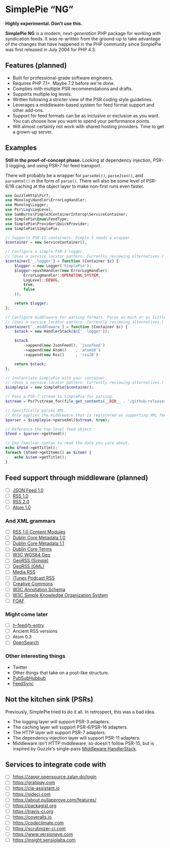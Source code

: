 # SimplePie “NG”

**Highly experimental. Don't use this.**

**SimplePie NG** is a modern, _next-generation_ PHP package for working with syndication feeds. It was re-written from the ground-up to take advantage of the changes that have happened in the PHP community since SimplePie was first released in July 2004 for PHP 4.3.


## Features (planned)

* Built for professional-grade software engineers.
* Requires PHP 7.1+. Maybe 7.2 before we're done.
* Complies mith multiple PSR recommendations and drafts.
* Supports multiple log levels.
* Written following a stricter view of the PSR coding style guidelines.
* Leverages a middleware-based system for feed format support and other add-ons.
* Support for feed formats can be as inclusive or exclusive as you want. You can choose how you want to spend your performance points.
* Will almost certainly not work with shared hosting providers. Time to get a grown-up server.


## Examples

**Still in the proof-of-concept phase.** Looking at dependency injection, PSR-3 logging, and using PSR-7 for feed transport.

There will probably be a wrapper for `parseXml()`, `parseJson()`, and `parseHtml()` in the form of `parse()`. There will also be some level of PSR-6/16 caching at the object layer to make non-first runs even faster.

```php
use GuzzleHttp\Psr7;
use Monolog\Handler\ErrorLogHandler;
use Monolog\Logger;
use Psr\Log\LogLevel;
use SamBurns\Pimple3ContainerInterop\ServiceContainer;
use SimplePie\Enum\FeedType;
use SimplePie\Provider\QuickProvider;
use SimplePie\SimplePie;

// Supports PSR-11 containers. Pimple 3 needs a wrapper.
$container = new ServiceContainer();

// Configure a simple PSR-3 logger.
// (Uses a service locator pattern. Currently reviewing alternatives.)
$container['_.logger'] = function (Container $c) {
    $logger = new Logger('SimplePie');
    $logger->pushHandler(new ErrorLogHandler(
        ErrorLogHandler::OPERATING_SYSTEM,
        LogLevel::DEBUG,
        true,
        false
    ));

    return $logger;
};

// Configure middleware for parsing formats. Parse as much or as little as you want.
// (Uses a service locator pattern. Currently reviewing alternatives.)
$container['_.middleware'] = function (Container $c) {
    $stack = new HandlerStack($c['_.logger']);

    $stack
        ->append(new JsonFeed(), 'jsonfeed')
        ->append(new Atom()    , 'atom10')
        ->append(new Rss()     , 'rss20')

    return $stack;
};

// Instantiate SimplePie with your container.
// (Uses a service locator pattern. Currently reviewing alternatives.)
$simplepie = new SimplePie($container);

// Pass a PSR-7 stream to SimplePie for parsing.
$stream = Psr7\stream_for(file_get_contents(__DIR__ . '/github-releases.atom'));

// Specifically parses XML.
// Only applies the middleware that is registered as supporting XML feed types.
$parser = $simplepie->parseXml($stream, true);

// Reference the top-level feed object
$feed = $parser->getFeed();

// Use familiar syntax to read the data you care about.
echo $feed->getTitle();
foreach ($feed->getItems() as $item) {
    echo $item->getTitle();
}
```


## Feed support through middleware (planned)

* [ ] [JSON Feed 1.0](https://jsonfeed.org/version/1)
* [ ] [RSS 1.0](http://web.resource.org/rss/1.0/spec)
* [ ] [RSS 2.0](http://www.rssboard.org/rss-specification)
* [ ] [Atom 1.0](https://tools.ietf.org/html/rfc4287)

### And XML grammars

* [ ] [RSS 1.0 Content Modules](http://web.resource.org/rss/1.0/modules/content/)
* [ ] [Dublin Core Metadata 1.0](http://dublincore.org/documents/1998/09/dces/)
* [ ] [Dublin Core Metadata 1.1](http://dublincore.org/documents/2012/06/14/dcmi-terms/?v=elements)
* [ ] [Dublin Core Terms](http://dublincore.org/documents/2012/06/14/dcmi-terms/)
* [ ] [W3C WGS84 Geo](https://www.w3.org/2003/01/geo/)
* [ ] [GeoRSS (Simple)](http://www.georss.org/simple.html)
* [ ] [GeoRSS (GML)](http://www.georss.org/gml.html)
* [ ] [Media RSS](http://www.rssboard.org/media-rss)
* [ ] [iTunes Podcast RSS](https://help.apple.com/itc/podcasts_connect/#/itcb54353390)
* [ ] [Creative Commons](http://backend.userland.com/creativeCommonsRssModule)
* [ ] [W3C Annotation Schema](https://www.w3.org/2000/10/annotation-ns)
* [ ] [W3C Simple Knowledge Organization System](https://www.w3.org/2009/08/skos-reference/skos.html)
* [ ] [FOAF](http://xmlns.com/foaf/spec/)

### Might come later

* [ ] [h-feed](http://microformats.org/wiki/h-feed)/[h-entry](http://microformats.org/wiki/h-entry)
* [ ] Ancient RSS versions
* [ ] Atom 0.3
* [ ] [OpenSearch](http://www.opensearch.org/Specifications/OpenSearch/1.1/Draft_5)

### Other interesting things

* Twitter
* Other things that take on a post-like structure.
* [PubSubHubbub](https://blog.superfeedr.com/howto-pubsubhubbub/)
* [FeedSync](http://feedsyncsamples.codeplex.com/wikipage?title=FeedSync%20for%20Atom%20and%20RSS%20%28v1.0%29%20specification)


## Not the kitchen sink (PSRs)

Previously, SimplePie tried to do it all. In retrospect, this was a bad idea.

* The logging layer will support PSR-3 adapters.
* The caching layer will support PSR-6/PSR-16 adapters.
* The HTTP layer will support PSR-7 adapters.
* The dependency injection layer will support PSR-11 adapters.
* Middleware isn't HTTP middleware, so doesn't follow PSR-15, but is inspired by Guzzle's single-pass [Middleware HandlerStack](http://docs.guzzlephp.org/en/latest/handlers-and-middleware.html#handlerstack).

## Services to integrate code with

* [ ] https://zappr.opensource.zalan.do/login
* [ ] https://gratipay.com
* [ ] https://cla-assistant.io
* [ ] https://sideci.com
* [ ] https://about.pullapprove.com/features/
* [ ] https://packagist.org
* [ ] https://travis-ci.org
* [ ] https://coveralls.io
* [ ] https://codeclimate.com
* [ ] https://scrutinizer-ci.com
* [ ] https://www.versioneye.com
* [ ] https://insight.sensiolabs.com
